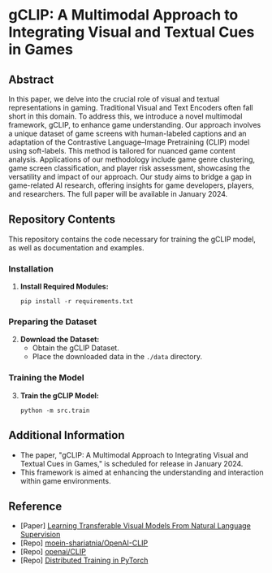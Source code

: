 # gCLIP: A Multimodal Approach to Integrating Visual and Textual Cues in Games

## Abstract
In this paper, we delve into the crucial role of visual and textual representations in gaming. Traditional Visual and Text Encoders often fall short in this domain. To address this, we introduce a novel multimodal framework, gCLIP, to enhance game understanding. Our approach involves a unique dataset of game screens with human-labeled captions and an adaptation of the Contrastive Language–Image Pretraining (CLIP) model using soft-labels. This method is tailored for nuanced game content analysis. Applications of our methodology include game genre clustering, game screen classification, and player risk assessment, showcasing the versatility and impact of our approach. Our study aims to bridge a gap in game-related AI research, offering insights for game developers, players, and researchers. The full paper will be available in January 2024.

## Repository Contents
This repository contains the code necessary for training the gCLIP model, as well as documentation and examples.

### Installation
1. **Install Required Modules:**
   ```
   pip install -r requirements.txt
   ```

### Preparing the Dataset
2. **Download the Dataset:**
   - Obtain the gCLIP Dataset.
   - Place the downloaded data in the `./data` directory.

### Training the Model
3. **Train the gCLIP Model:**
   ```
   python -m src.train
   ```

## Additional Information
- The paper, "gCLIP: A Multimodal Approach to Integrating Visual and Textual Cues in Games," is scheduled for release in January 2024.
- This framework is aimed at enhancing the understanding and interaction within game environments.



## Reference

- [Paper] [Learning Transferable Visual Models From Natural Language Supervision](https://arxiv.org/pdf/2103.00020v1.pdf)
- [Repo] [moein-shariatnia/OpenAI-CLIP](https://github.com/moein-shariatnia/OpenAI-CLIP)
- [Repo] [openai/CLIP](https://github.com/openai/CLIP)
- [Repo] [Distributed Training in PyTorch](https://github.com/youngerous/distributed-training-comparison)
